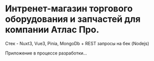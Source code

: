 # Интренет-магазин торгового оборудования и запчастей для компании Атлас Про.

Стек - Nuxt3, Vue3, Pinia, MongoDb + REST запросы на бек (Nodejs)

Приложение в процессе разработки...

